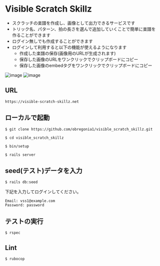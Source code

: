 # Visible Scratch Skillz

- スクラッチの楽譜を作成し、画像として出力できるサービスです
- トリック名、パターン、拍の長さを選んで追加していくことで簡単に楽譜を作ることができます
- ログイン無しでも作成することができます
- ログインして利用すると以下の機能が使えるようになります
  - 作成した楽譜の保存(画像用のURLが生成されます)
  - 保存した画像のURLをワンクリックでクリップボードにコピー
  - 保存した画像のembedタグをワンクリックでクリップボードにコピー

![image](https://user-images.githubusercontent.com/75117116/135206827-4d38f220-b0e1-4cc4-8b3b-9c0c4a117113.png)
![image](https://user-images.githubusercontent.com/75117116/135206690-40851caf-f11f-427b-80ee-a544bd6a735f.png)

## URL
```
https://visible-scratch-skillz.net
```

## ローカルで起動
```
$ git clone https://github.com/obregonia1/visible_scratch_skillz.git
```
```
$ cd visible_scratch_skillz
```
```
$ bin/setup
```
```
$ rails server
```

## seed(テスト)データを入力
```
$ rails db:seed
```
下記を入力してログインしてください。
```
Email: vss1@example.com
Password: password
```

## テストの実行
```
$ rspec
```

## Lint
```
$ rubocop
```

